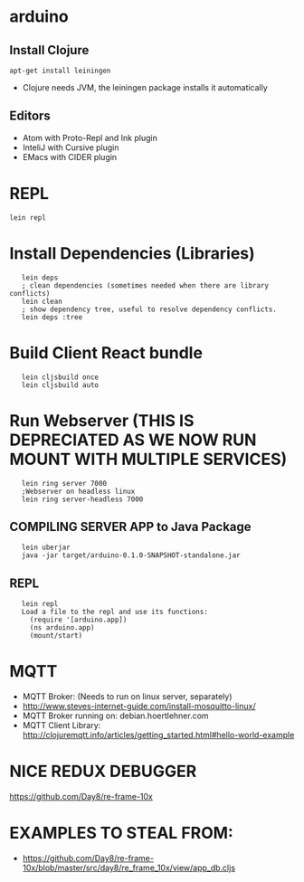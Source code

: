 # arduino


## Install Clojure
```
apt-get install leiningen
```
- Clojure needs JVM, the leiningen package installs it automatically

## Editors
- Atom with Proto-Repl and Ink plugin
- InteliJ with Cursive plugin
- EMacs with CIDER plugin

# REPL
   ```
lein repl
```

# Install Dependencies (Libraries)
```
   lein deps
   ; clean dependencies (sometimes needed when there are library conflicts)
   lein clean
   ; show dependency tree, useful to resolve dependency conflicts.
   lein deps :tree

```

# Build Client React bundle
```
   lein cljsbuild once
   lein cljsbuild auto
```


# Run Webserver (THIS IS DEPRECIATED AS WE NOW RUN MOUNT WITH MULTIPLE SERVICES)
```
   lein ring server 7000
   ;Webserver on headless linux
   lein ring server-headless 7000

```


## COMPILING SERVER APP to Java Package
```
   lein uberjar
   java -jar target/arduino-0.1.0-SNAPSHOT-standalone.jar
```

## REPL
```
   lein repl
   Load a file to the repl and use its functions:
     (require '[arduino.app])
     (ns arduino.app)
     (mount/start)
```

# MQTT
- MQTT Broker: (Needs to run on linux server, separately)
- http://www.steves-internet-guide.com/install-mosquitto-linux/
- MQTT Broker running on: debian.hoertlehner.com
- MQTT Client Library: http://clojuremqtt.info/articles/getting_started.html#hello-world-example


# NICE REDUX DEBUGGER
https://github.com/Day8/re-frame-10x



# EXAMPLES TO STEAL FROM:
- https://github.com/Day8/re-frame-10x/blob/master/src/day8/re_frame_10x/view/app_db.cljs

